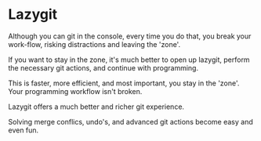 # Lazygit

Although you can git in the console, every time you do that, you break your work-flow,
risking distractions and leaving the 'zone'.

If you want to stay in the zone, it's much better to open up lazygit, perform the necessary
git actions, and continue with programming.

This is faster, more efficient, and most important, you stay in the 'zone'. Your programming
workflow isn't broken.

Lazygit offers a much better and richer git experience.

Solving merge conflics, undo's, and advanced git actions become easy and even fun.

<!-- TODO: give an anecdote to bring the point across -->
